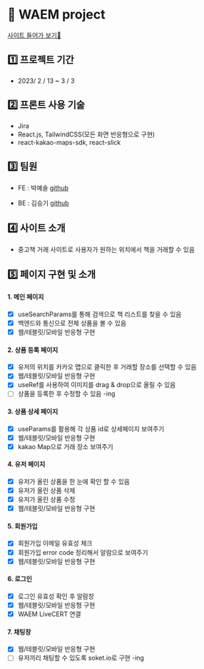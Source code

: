 # 📌 WAEM project

[사이트 들어가 보기🔗](http://bookmarketwaem.s3-website-us-east-1.amazonaws.com/)

## 1️⃣ 프로젝트 기간

- 2023/ 2 / 13 ~ 3 / 3

## 2️⃣ 프론트 사용 기술

- Jira
- React.js, TailwindCSS(모든 화면 반응형으로 구현)
- react-kakao-maps-sdk, react-slick

## 3️⃣ 팀원

- FE : 박예솔 [github](https://github.com/yessssssssssol/WAEM-intern)

- BE : 김승기 [github](https://github.com/seuungkei/waem-daangn)

## 4️⃣ 사이트 소개

- 중고책 거래 사이트로 사용자가 원하는 위치에서 책을 거래할 수 있음

## 5️⃣ 페이지 구현 및 소개

#### 1. 메인 페이지

- [x] useSearchParams를 통해 검색으로 책 리스트를 찾을 수 있음
- [x] 백엔드와 통신으로 전체 상품을 볼 수 있음
- [x] 웹/테블릿/모바일 반응형 구현

#### 2. 상품 등록 페이지

- [x] 유저의 위치를 카카오 맵으로 클릭한 후 거래할 장소를 선택할 수 있음
- [x] 웹/테블릿/모바일 반응형 구현
- [x] useRef를 사용하여 이미지를 drag & drop으로 올릴 수 있음
- [ ] 상품을 등록한 후 수정할 수 있음 -ing

#### 3. 상품 상세 페이지

- [x] useParams를 활용해 각 상품 id로 상세페이지 보여주기
- [x] 웹/테블릿/모바일 반응형 구현
- [x] kakao Map으로 거래 장소 보여주기

#### 4. 유저 페이지

- [x] 유저가 올린 상품을 한 눈에 확인 할 수 있음
- [x] 유저가 올린 상품 삭제
- [x] 유저가 올린 상품 수정
- [x] 웹/테블릿/모바일 반응형 구현

#### 5. 회원가입

- [x] 회원가입 이메일 유효성 체크
- [x] 회원가입 error code 정리해서 알람으로 보여주기
- [x] 웹/테블릿/모바일 반응형 구현

#### 6. 로그인

- [x] 로그인 유효성 확인 후 알람창
- [x] 웹/테블릿/모바일 반응형 구현
- [x] WAEM LiveCERT 연결

#### 7. 채팅창

- [x] 웹/테블릿/모바일 반응형 구현
- [ ] 유저끼리 채팅할 수 있도록 soket.io로 구현 -ing
